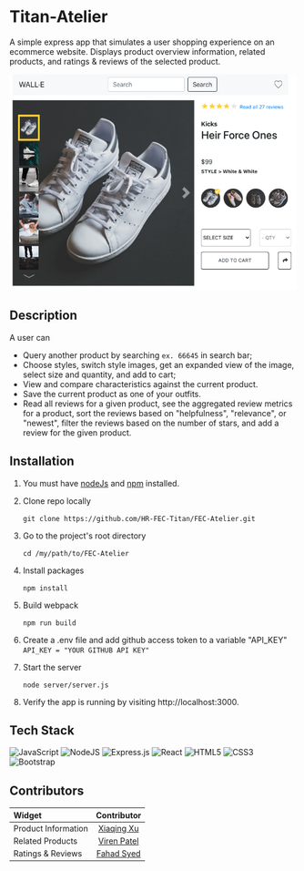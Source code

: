 # Titan-Atelier
A simple express app that simulates a user shopping experience on an ecommerce website. Displays product overview information, related products, and ratings & reviews of the selected product.

![alt text](https://github.com/HR-FEC-Titan/FEC-Atelier/blob/master/Screen%20Shot%202022-07-23%20at%203.15.59%20PM.png)

## Description
A user can
* Query another product by searching `ex. 66645` in search bar;
* Choose styles, switch style images, get an expanded view of the image, select size and quantity, and add to cart;
* View and compare characteristics against the current product.
* Save the current product as one of your outfits.
* Read all reviews for a given product, see the aggregated review metrics for a product, sort the reviews based on "helpfulness", "relevance", or "newest", filter the reviews based on the number of stars, and add a review for the given product.


## Installation
1) You must have [nodeJs](https://nodejs.org/en/docs/) and [npm](https://docs.npmjs.com/) installed.

2) Clone repo locally
    ```
    git clone https://github.com/HR-FEC-Titan/FEC-Atelier.git
    ```

3) Go to the project's root directory
    ```
    cd /my/path/to/FEC-Atelier
    ```

4) Install packages
    ```
    npm install
    ```

5) Build webpack
    ```
    npm run build
    ```

6) Create a .env file and add github access token to a variable "API_KEY"
    `
    API_KEY = "YOUR GITHUB API KEY"
    `


7) Start the server
    ```
    node server/server.js
    ```

8) Verify the app is running by visiting http://localhost:3000.


## Tech Stack
  ![JavaScript](https://img.shields.io/badge/javascript-%23323330.svg?style=for-the-badge&logo=javascript&logoColor=%23F7DF1E)
  ![NodeJS](https://img.shields.io/badge/node.js-6DA55F?style=for-the-badge&logo=node.js&logoColor=white)
  ![Express.js](https://img.shields.io/badge/express.js-%23404d59.svg?style=for-the-badge&logo=express&logoColor=%2361DAFB)
  ![React](https://img.shields.io/badge/react-%2320232a.svg?style=for-the-badge&logo=react&logoColor=%2361DAFB)
  ![HTML5](https://img.shields.io/badge/html5-%23E34F26.svg?style=for-the-badge&logo=html5&logoColor=white)
  ![CSS3](https://img.shields.io/badge/css3-%231572B6.svg?style=for-the-badge&logo=css3&logoColor=white)
  ![Bootstrap](https://img.shields.io/badge/bootstrap-%23563D7C.svg?style=for-the-badge&logo=bootstrap&logoColor=white)


## Contributors
  |        Widget        |    Contributor                                     |
  |:---------------------|:--------------------------------------------------:|
  | Product Information  |    [Xiaqing Xu](https://github.com/xuxiaqing2011)  |
  |   Related Products   |    [Viren Patel](https://github.com/vpatel89)      |
  |  Ratings & Reviews   |    [Fahad Syed](https://github.com/syed216)        |

